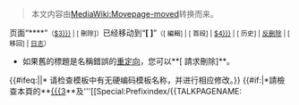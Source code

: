 > 本文内容由[MediaWiki:Movepage-moved](https://zh.wikipedia.org/wiki/MediaWiki:Movepage-moved)转换而来。


<div class="plainlinks">

<div class="successbox">

页面“****”<small>（[$3}}}](https://zh.wikipedia.org/wiki/Special:WhatLinksHere/{{{3 "wikilink") | <span id="specialDeleteLink">\[ 刪除\]</span>）</small>已经移动到“**\[ \]**”<small>（\[ 編輯\] | \[ 首段\] | [$4}}}](https://zh.wikipedia.org/wiki/Special:WhatLinksHere/{{{4 "wikilink") | \[ 历史\] | [反删除](https://zh.wikipedia.org/wiki/Special:Undelete/$4 "wikilink") | \[ 移回\] | [日志](https://zh.wikipedia.org/wiki/Special:Log/move "wikilink")）</small>

</div>

</code>

  - 如果舊的標題是名稱錯誤的[重定向](https://zh.wikipedia.org/wiki/WP:R "wikilink")，您可以**\[ 請求刪除\]**。

{{\#ifeq:||\* 请检查模板中有无硬编码模板名称，并进行相应修改。}} {{\#if:|\*請檢查本頁的**[{{{3](https://zh.wikipedia.org/wiki/Special:Prefixindex/{{FULLROOTPAGENAME "wikilink")**及'''\[\[Special:Prefixindex/{{TALKPAGENAME:

</div>